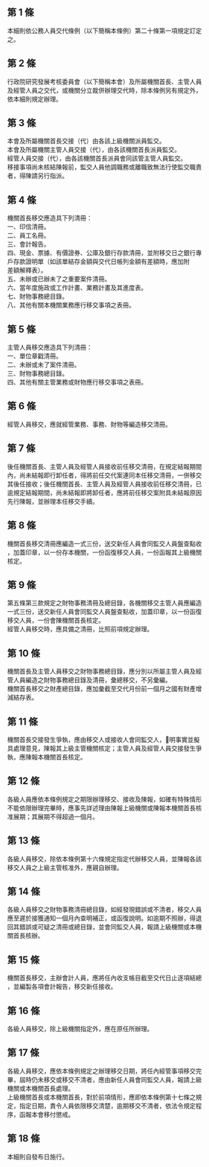 第 1 條
-------
本細則依公務人員交代條例（以下簡稱本條例）第二十條第一項規定訂定  
之。

第 2 條
-------
行政院研究發展考核委員會（以下簡稱本會）及所屬機關首長、主管人員  
及經管人員之交代，或機關分立裁併辦理交代時，除本條例另有規定外，  
依本細則規定辦理。

第 3 條
-------
本會及所屬機關首長交接（代）由各該上級機關派員監交。  
本會及所屬機關主管人員交接（代），由各該機關首長派員監交。  
經管人員交接（代），由各該機關首長派員會同該管主管人員監交。  
移接事項尚未核結陳報前，監交人員他調職務或離職致無法行使監交職責  
者，得陳請另行指派。

第 4 條
-------
機關首長移交應造具下列清冊：  
一、印信清冊。  
二、員工名冊。  
三、會計報告。  
四、現金、票據、有價證券、公庫及銀行存款清冊，並附移交日之銀行專  
    戶存款證明單（如該單結存金額與交代日帳列金額有差額時，應加附  
    差額解釋表）。  
五、未辦或已辦未了之重要案件清冊。  
六、當年度施政或工作計畫、業務計畫及其進度表。  
七、財物事務總目錄。  
八、其他有關本機關業務應行移交事項之表冊。

第 5 條
-------
主管人員移交應造具下列清冊：  
一、單位章戳清冊。  
二、未辦或未了案件清冊。  
三、財物事務總目錄。  
四、其他有關主管業務或財物應行移交事項之表冊。

第 6 條
-------
經管人員移交，應就經管業務、事務、財物等編造移交清冊。

第 7 條
-------
後任機關首長、主管人員及經管人員接收前任移交清冊，在規定結報期間  
內，尚未結報即行卸任者，得將前任交代案連同本任移交清冊，一併移交  
其後任接收；後任機關首長、主管人員及經管人員接收前任移交清冊，已  
逾規定結報期間，尚未結報即將卸任者，應將前任移交案附具未結報原因  
先行陳報，並辦理本任移交手續。

第 8 條
-------
機關首長移交清冊應編造一式三份，送交新任人員會同監交人員盤查點收  
，加蓋印章，以一份存本機關，一份函復移交人員，一份函報其上級機關  
核定。

第 9 條
-------
第五條第三款規定之財物事務清冊及總目錄，各機關移交主管人員應編造  
一式三份，送交新任人員會同監交人員盤查點收，加蓋印章，以一份函復  
移交人員，一份會陳機關首長核定。  
經管人員移交時，應具備之清冊，比照前項規定辦理。

第 10 條
--------
機關首長及主管人員移交之財物事務總目錄，應分別以所屬主管人員及經  
管人員編造之財物事務總目錄及清冊，彙總移交，不另彙編。  
機關首長移交之財產總目錄，應加彙截至交代月份前一個月之國有財產增  
減結存表。

第 11 條
--------
機關首長交接發生爭執，應由移交人或接收人會同監交人，明事實並擬  
具處理意見，陳報其上級主管機關核定；主管人員及經管人員交接發生爭  
執，應陳報本機關首長核定。

第 12 條
--------
各級人員應依本條例規定之期限辦理移交、接收及陳報，如確有特殊情形  
不能依限辦理完畢時，應事先詳述理由陳報上級機關或陳報本機關首長核  
准展期；其展期不得超過一個月。

第 13 條
--------
各級人員移交，除依本條例第十六條規定指定代辦移交人員，並陳報各該  
移交人員之上級主管核准外，應親自辦理。

第 14 條
--------
各級人員移交之財物事務清冊總目錄，如經發現錯誤或不清者，移交人員  
應至遲於接獲通知一個月內查明補正，或函復說明。如逾期不照辦，得退  
回其錯誤或可疑之清冊或總目錄，並會同監交人員，報請上級機關或本機  
關首長核辦。

第 15 條
--------
機關首長移交，主辦會計人員，應將任內收支帳目截至交代日止逐項結總  
，並編製各項會計報告，移交新任接收。

第 16 條
--------
各級人員移交，除上級機關指定外，應在原任所辦理。

第 17 條
--------
各級人員移交，應依本條例規定之辦理移交日期，將任內經管事項移交完  
畢，屆時仍未移交或移交不清者，應由新任人員會同監交人員，報請上級  
機關或本機關首長處理。  
上級機關首長或本機關首長，對於前項情形，應即依本條例第十七條之規  
定，指定日期，責令人員依限移交清楚，逾期移交不清者，依法令規定程  
序，函報本會移付懲戒。

第 18 條
--------
本細則自發布日施行。

